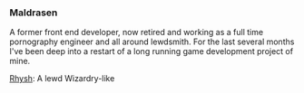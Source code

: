 ### Maldrasen 
A former front end developer, now retired and working as a full time pornography engineer and all around lewdsmith. For the last several months I've been deep into a restart of a long running game development project of mine. 

[Rhysh](https://github.com/maldrasen/rhysh): A lewd Wizardry-like
